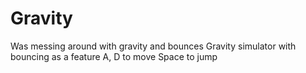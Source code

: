 # Gravity
Was messing around with gravity and bounces
Gravity simulator with bouncing as a feature
A, D to move
Space to jump

